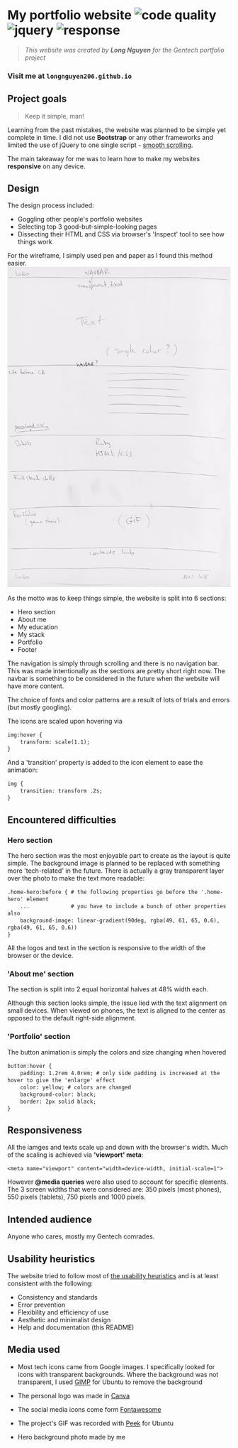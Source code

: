 # My portfolio website ![code quality](https://img.shields.io/badge/code-5%2F5-brightgreen.svg) ![jquery](https://img.shields.io/badge/jQuery%20used-1-blue.svg) ![response](https://img.shields.io/badge/responsiveness-excellent-brightgreen.svg)

> *This website was created by **Long Nguyen** for the Gentech portfolio project*

### Visit me at `longnguyen206.github.io`


## Project goals
> Keep it simple, man!

Learning from the past mistakes, the website was planned to be simple yet complete in time. I did not use **Bootstrap** or any other frameworks and limited the use of jQuery to one single script -  [smooth scrolling](https://css-tricks.com/snippets/jquery/smooth-scrolling/).

The main takeaway for me was to learn how to make my websites **responsive** on any device.

## Design

The design process included:
* Goggling other people's portfolio websites
* Selecting top 3 good-but-simple-looking pages
* Dissecting their HTML and CSS via browser's 'Inspect' tool to see how things work

For the wireframe, I simply used pen and paper as I found this method easier.
![wireframe](https://github.com/LongNguyen206/LongNguyen206.github.io/blob/master/wireframe.jpg)

As the motto was to keep things simple, the website is split into 6 sections: 
* Hero section
* About me
* My education
* My stack
* Portfolio
* Footer

The navigation is simply through scrolling and there is no navigation bar. This was made intentionally as the sections are pretty short right now. The navbar is something to be considered in the future when the website will have more content.

The choice of fonts and color patterns are a result of lots of trials and errors (but mostly googling). 

The icons are scaled upon hovering via
```
img:hover {
    transform: scale(1.1);
}
```
And a 'transition' property is added to the icon element to ease the animation: 
```
img {
    transition: transform .2s;
}
```
## Encountered difficulties
### Hero section
The hero section was the most enjoyable part to create as the layout is quite simple. The background image is planned to be replaced with something more 'tech-related' in the future. There is actually a gray transparent layer over the photo to make the text more readable:
```
.home-hero:before { # the following properties go before the '.home-hero' element
    ...             # you have to include a bunch of other properties also
    background-image: linear-gradient(90deg, rgba(49, 61, 65, 0.6), rgba(49, 61, 65, 0.6))
}
```
All the logos and text in the section is responsive to the width of the browser or the device.

### 'About me' section

The section is split into 2 equal horizontal halves at 48% width each.
 
Although this section looks simple, the issue lied with the text alignment on small devices. When viewed on phones, the text is aligned to the center as opposed to the default right-side alignment.

### 'Portfolio' section

The button animation is simply the colors and size changing when hovered
```
button:hover {
    padding: 1.2rem 4.0rem; # only side padding is increased at the hover to give the 'enlarge' effect
    color: yellow; # colors are changed
    background-color: black;
    border: 2px solid black; 
}
```

## Responsiveness

All the iamges and texts scale up and down with the browser's width. Much of the scaling is achieved via **'viewport' meta**:
```
<meta name="viewport" content="width=device-width, initial-scale=1">
```

However **@media queries** were also used to account for specific elements. The 3 screen widths that were considered are: 350 pixels (most phones), 550 pixels (tablets), 750 pixels and 1000 pixels. 

## Intended audience

Anyone who cares, mostly my Gentech comrades.

## Usability heuristics

The website tried to follow most of [the usability heuristics](https://www.nngroup.com/articles/ten-usability-heuristics/) and is at least consistent with the following:

* Consistency and standards
* Error prevention
* Flexibility and efficiency of use
* Aesthetic and minimalist design
* Help and documentation (this README)

## Media used
* Most tech icons came from Google images. I specifically looked for icons with transparent backgrounds. Where the background was not transparent, I used [GIMP](https://www.gimp.org/) for Ubuntu to remove the background

* The personal logo was made in [Canva](https://www.canva.com/)

* The social media icons come form [Fontawesome](https://fontawesome.com/)

* The project's GIF was recorded with [Peek](https://www.omgubuntu.co.uk/2018/03/peek-snap-app-discontinued) for Ubuntu

* Hero background photo made by me
